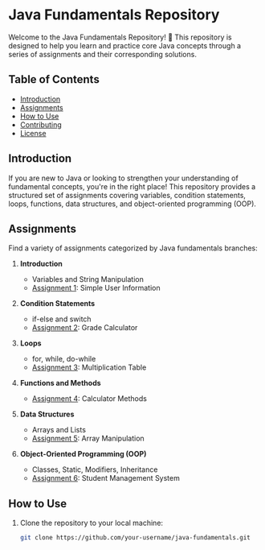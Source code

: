 # Java Fundamentals Repository

Welcome to the Java Fundamentals Repository! 🚀 This repository is designed to help you learn and practice core Java concepts through a series of assignments and their corresponding solutions.

## Table of Contents

- [Introduction](#introduction)
- [Assignments](#assignments)
- [How to Use](#how-to-use)
- [Contributing](#contributing)
- [License](#license)

## Introduction

If you are new to Java or looking to strengthen your understanding of fundamental concepts, you're in the right place! This repository provides a structured set of assignments covering variables, condition statements, loops, functions, data structures, and object-oriented programming (OOP).

## Assignments

Find a variety of assignments categorized by Java fundamentals branches:

1. **Introduction**
   - Variables and String Manipulation
   - [Assignment 1](./Assignments/L1FirstStep): Simple User Information

2. **Condition Statements**
   - if-else and switch
   - [Assignment 2](./Assignments/L2conditionStatements): Grade Calculator

3. **Loops**
   - for, while, do-while
   - [Assignment 3](./Assignments/L3Loops): Multiplication Table

4. **Functions and Methods**
   - [Assignment 4](./Assignments/L4Functions): Calculator Methods

5. **Data Structures**
   - Arrays and Lists
   - [Assignment 5](./Assignments/L5DataStructure): Array Manipulation

6. **Object-Oriented Programming (OOP)**
   - Classes, Static, Modifiers, Inheritance
   - [Assignment 6](./Assignments/L6OOP): Student Management System

## How to Use

1. Clone the repository to your local machine:

   ```bash
   git clone https://github.com/your-username/java-fundamentals.git
